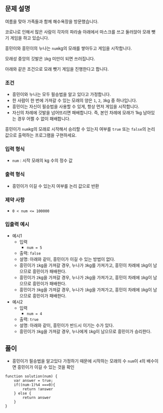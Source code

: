 ## 문제 설명

여름을 맞아 가족들과 함께 해수욕장을 방문했습니다.

코로나로 인해서 많은 사람이 각자의 파라솔 아래에서 마스크를 쓰고 둘러앉아 모래 뺏기 게임을 하고 있습니다.

흥민이와 흥민이의 누나는 `num`kg의 모래를 쌓아두고 게임을 시작합니다.

모래성 중앙의 깃발은 `1`kg 미만이 되면 쓰러집니다.

아래와 같은 조건으로 모래 뺏기 게임을 진행한다고 합니다.

### 조건

- 흥민이와 누나는 모두 필승법을 알고 있다고 가정합니다.
- 한 사람이 한 번에 가져갈 수 있는 모래의 양은 `1`, `2`, `3`kg 중 하나입니다.
- 흥민이는 자신이 필승법을 사용할 수 있게, 항상 먼저 게임을 시작합니다.
- 자신의 차례에 깃발을 넘어뜨리면 패배합니다. 즉, 본인 차례에 모래가 1kg 남아있는 경우 어쩔 수 없이 패배합니다.

흥민이가 `num`kg의 모래로 시작해서 승리할 수 있는지 여부를 `true` 또는 `false`의 논리값으로 출력하는 프로그램을 구현하세요.

### 입력 형식

- `num` : 시작 모래의 kg 수의 정수 값

### 출력 형식

- 흥민이가 이길 수 있는지 여부를 논리 값으로 반환

### 제약 사항

- `0 < num <= 100000`

### 입출력 예시

- 예시1
  - 입력
    - `num = 5`
  - 출력: `false`
  - 설명: 아래와 같이, 흥민이가 이길 수 있는 방법이 없다.
  - 흥민이가 `1`kg을 가져갈 경우, 누나가 `3`kg를 가져가고, 흥민이 차례에 `1`kg이 남으므로 흥민이가 패배한다.
  - 흥민이가 `2`kg을 가져갈 경우, 누나가 `2`kg을 가져가고, 흥민이 차례에 `1`kg이 남으므로 흥민이가 패배한다.
  - 흥민이가 `3`kg을 가져갈 경우, 누나가 `1`kg을 가져가고, 흥민이 차례에 `1`kg이 남으므로 흥민이가 패배한다.
- 예시2
  - 입력
    - `num = 4`
  - 출력: `true`
  - 설명: 아래와 같이, 흥민이가 반드시 이기는 수가 있다.
  - 흥민이가 `3`kg을 가져갈 경우, 누나에게 `1`kg이 남으므로 흥민이가 승리한다.

## 풀이

- 흥민이가 필승법을 알고있다 가정하기 때문에 시작하는 모래의 수 `num`이 `4`의 배수이면 흥민이가 이길 수 있는 것을 확인

```
function solution(num) {
    var answer = true;
    if((num-1)%4 ===0){
        return !answer
    } else {
        return answer
    }
}
```
